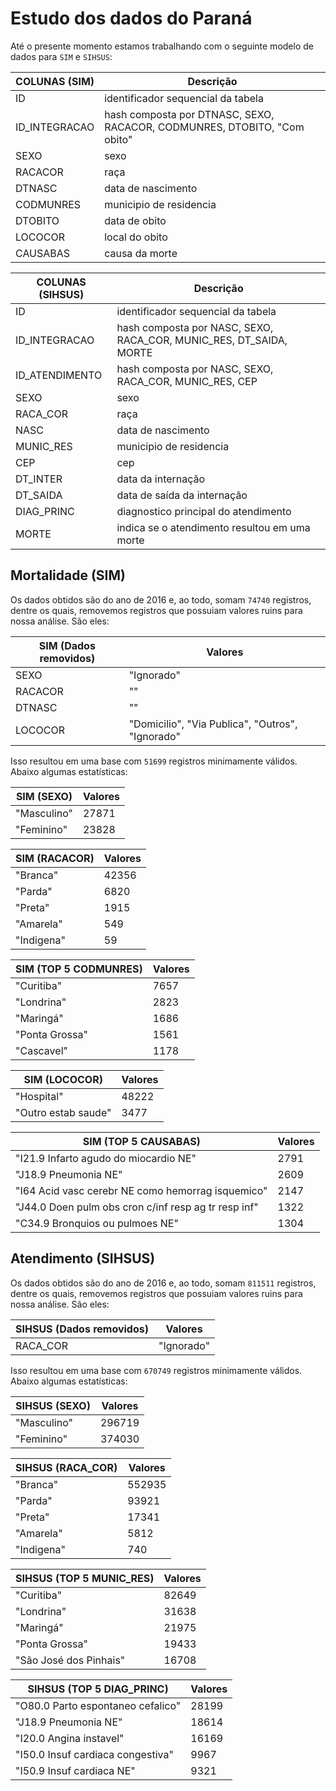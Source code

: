 # Estudo dos dados do Paraná

Até o presente momento estamos trabalhando com o seguinte modelo de dados para `SIM` e `SIHSUS`:

| COLUNAS (SIM) | Descrição                                                                |
|---------------|--------------------------------------------------------------------------|
| ID            | identificador sequencial da tabela                                       |
| ID_INTEGRACAO | hash composta por DTNASC, SEXO, RACACOR, CODMUNRES, DTOBITO, "Com obito" |
| SEXO          | sexo                                                                     |
| RACACOR       | raça                                                                     |
| DTNASC        | data de nascimento                                                       |
| CODMUNRES     | municipio de residencia                                                  |
| DTOBITO       | data de obito                                                            |
| LOCOCOR       | local do obito                                                           |
| CAUSABAS      | causa da morte                                                           |

| COLUNAS (SIHSUS) | Descrição                                                          |
|------------------|--------------------------------------------------------------------|
| ID               | identificador sequencial da tabela                                 |
| ID_INTEGRACAO    | hash composta por NASC, SEXO, RACA_COR, MUNIC_RES, DT_SAIDA, MORTE |
| ID_ATENDIMENTO   | hash composta por NASC, SEXO, RACA_COR, MUNIC_RES, CEP             |
| SEXO             | sexo                                                               |
| RACA_COR         | raça                                                               |
| NASC             | data de nascimento                                                 |
| MUNIC_RES        | municipio de residencia                                            |
| CEP              | cep                                                                |
| DT_INTER         | data da internação                                                 |
| DT_SAIDA         | data de saída da internação                                        |
| DIAG_PRINC       | diagnostico principal do atendimento                               |
| MORTE            | indica se o atendimento resultou em uma morte                      |

## Mortalidade (SIM)

Os dados obtidos são do ano de 2016 e, ao todo, somam `74740` registros, dentre os quais, removemos registros que possuiam valores ruins para nossa análise. São eles:

| SIM (Dados removidos)  |                Valores                          |
|------------------------|-------------------------------------------------|
| SEXO                   |              "Ignorado"                         |
| RACACOR                |                 ""                              |
| DTNASC                 |                 ""                              |
| LOCOCOR                | "Domicilio", "Via Publica", "Outros", "Ignorado"|


Isso resultou em uma base com `51699` registros minimamente válidos. Abaixo algumas estatísticas:

| SIM (SEXO)    | Valores |
|---------------|---------|
| "Masculino"   | 27871   |
| "Feminino"    | 23828   |

| SIM (RACACOR) | Valores |
|---------------|---------|
| "Branca"      | 42356   |
| "Parda"       | 6820    |
| "Preta"       | 1915    |
| "Amarela"     | 549     |
| "Indigena"    | 59      |

| SIM (TOP 5 CODMUNRES) | Valores |
|-----------------------|---------|
| "Curitiba"            | 7657    |
| "Londrina"            | 2823    |
| "Maringá"             | 1686    |
| "Ponta Grossa"        | 1561    |
| "Cascavel"            | 1178    |

| SIM (LOCOCOR)       | Valores |
|---------------------|---------|
| "Hospital"          | 48222   |
| "Outro estab saude" | 3477    |

| SIM (TOP 5 CAUSABAS)                                | Valores |
|-----------------------------------------------------|---------|
| "I21.9 Infarto agudo do miocardio NE"               |  2791   |
| "J18.9 Pneumonia NE"                                |  2609   |
| "I64   Acid vasc cerebr NE como hemorrag isquemico" |  2147   |
| "J44.0 Doen pulm obs cron c/inf resp ag tr resp inf"|  1322   |
| "C34.9 Bronquios ou pulmoes NE"                     |  1304   |

## Atendimento (SIHSUS)

Os dados obtidos são do ano de 2016 e, ao todo, somam `811511` registros, dentre os quais, removemos registros que possuiam valores ruins para nossa análise. São eles:

| SIHSUS (Dados removidos)  |   Valores  |
|---------------------------|------------|
| RACA_COR                  | "Ignorado" |

Isso resultou em uma base com `670749` registros minimamente válidos. Abaixo algumas estatísticas:

| SIHSUS (SEXO)     | Valores |
|-------------------|---------|
| "Masculino"       | 296719  |
| "Feminino"        | 374030  |

| SIHSUS (RACA_COR) | Valores |
|-------------------|---------|
| "Branca"          | 552935  |
| "Parda"           | 93921   |
| "Preta"           | 17341   |
| "Amarela"         | 5812    |
| "Indigena"        | 740     |

| SIHSUS (TOP 5 MUNIC_RES) | Valores |
|--------------------------|---------|
| "Curitiba"               | 82649   |
| "Londrina"               | 31638   |
| "Maringá"                | 21975   |
| "Ponta Grossa"           | 19433   |
| "São José dos Pinhais"   | 16708   |

| SIHSUS (TOP 5 DIAG_PRINC)            | Valores |
|--------------------------------------|---------|
| "O80.0 Parto espontaneo cefalico"    |  28199  |
| "J18.9 Pneumonia NE"                 |  18614  |
| "I20.0 Angina instavel"              |  16169  |
| "I50.0 Insuf cardiaca congestiva"    |  9967   |
| "I50.9 Insuf cardiaca NE"            |  9321   |

